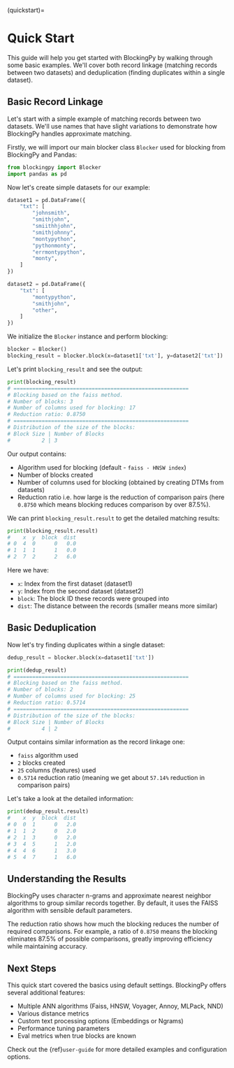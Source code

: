 (quickstart)=
# Quick Start

This guide will help you get started with BlockingPy by walking through some basic examples. We'll cover both record linkage (matching records between two datasets) and deduplication (finding duplicates within a single dataset).

## Basic Record Linkage

Let's start with a simple example of matching records between two datasets. We'll use names that have slight variations to demonstrate how BlockingPy handles approximate matching.

Firstly, we will import our main blocker class `Blocker` used for blocking from BlockingPy and Pandas:

```python
from blockingpy import Blocker
import pandas as pd
```

Now let's create simple datasets for our example:

```python
dataset1 = pd.DataFrame({
    "txt": [
        "johnsmith",
        "smithjohn",
        "smiithhjohn",
        "smithjohnny",
        "montypython",
        "pythonmonty",
        "errmontypython",
        "monty",
    ]
})

dataset2 = pd.DataFrame({
    "txt": [
        "montypython",
        "smithjohn",
        "other",
    ]
})
```
We initialize the `Blocker` instance and perform blocking:

```python
blocker = Blocker()
blocking_result = blocker.block(x=dataset1['txt'], y=dataset2['txt'])
```
Let's print `blocking_result` and see the output:

```python
print(blocking_result)
# ========================================================
# Blocking based on the faiss method.
# Number of blocks: 3
# Number of columns used for blocking: 17
# Reduction ratio: 0.8750
# ========================================================
# Distribution of the size of the blocks:
# Block Size | Number of Blocks
#          2 | 3
```
Our output contains:

- Algorithm used for blocking (default - `faiss - HNSW index`)
- Number of blocks created
- Number of columns used for blocking (obtained by creating DTMs from datasets)
- Reduction ratio i.e. how large is the reduction of comparison pairs (here `0.8750` which means blocking reduces comparison by over 87.5%).

We can print `blocking_result.result` to get the detailed matching results:

```python
print(blocking_result.result)
#    x  y  block  dist
# 0  4  0      0   0.0
# 1  1  1      1   0.0
# 2  7  2      2   6.0
```

Here we have:

- `x`: Index from the first dataset (dataset1)
- `y`: Index from the second dataset (dataset2)
- `block`: The block ID these records were grouped into
- `dist`: The distance between the records (smaller means more similar)

## Basic Deduplication

Now let's try finding duplicates within a single dataset:

```python
dedup_result = blocker.block(x=dataset1['txt'])

print(dedup_result)
# ========================================================
# Blocking based on the faiss method.
# Number of blocks: 2
# Number of columns used for blocking: 25
# Reduction ratio: 0.5714
# ========================================================
# Distribution of the size of the blocks:
# Block Size | Number of Blocks
#          4 | 2
```
Output contains similar information as the record linkage one:

- `faiss` algorithm used
- `2` blocks created
- `25` columns (features) used
- `0.5714` reduction ratio (meaning we get about `57.14%` reduction in comparison pairs)

Let's take a look at the detailed information:
```python
print(dedup_result.result)
#    x  y  block  dist
# 0  0  1      0   2.0
# 1  1  2      0   2.0
# 2  1  3      0   2.0
# 3  4  5      1   2.0
# 4  4  6      1   3.0
# 5  4  7      1   6.0
```

## Understanding the Results

BlockingPy uses character n-grams and approximate nearest neighbor algorithms to group similar records together. By default, it uses the FAISS algorithm with sensible default parameters.

The reduction ratio shows how much the blocking reduces the number of required comparisons. For example, a ratio of `0.8750` means the blocking eliminates 87.5% of possible comparisons, greatly improving efficiency while maintaining accuracy.

## Next Steps

This quick start covered the basics using default settings. BlockingPy offers several additional features:

- Multiple ANN algorithms (Faiss, HNSW, Voyager, Annoy, MLPack, NND)
- Various distance metrics
- Custom text processing options (Embeddings or Ngrams)
- Performance tuning parameters
- Eval metrics when true blocks are known

Check out the {ref}`user-guide` for more detailed examples and configuration options.